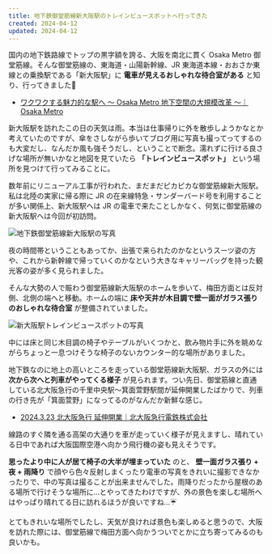 ```yaml
---
title: 地下鉄御堂筋線新大阪駅のトレインビュースポットへ行ってきた
created: 2024-04-12
updated: 2024-04-12
---
```


国内の地下鉄路線でトップの黒字額を誇る、大阪を南北に貫く Osaka Metro 御堂筋線。そんな御堂筋線の、東海道・山陽新幹線、JR 東海道本線・おおさか東線との乗換駅である「新大阪駅」に **電車が見えるおしゃれな待合室がある** と知り、行ってきました🚋

- [ワクワクする魅力的な駅へ ～ Osaka Metro 地下空間の大規模改革 ～｜Osaka Metro](https://subway.osakametro.co.jp/guide/page/station_renewal_shinosaka.php)

新大阪駅を訪れたこの日の天気は雨。本当は仕事帰りに外を散歩しようかなとか考えていたのですが、傘をさしながら歩いてブログ用に写真も撮ってってするのも大変だし、なんだか風も強そうだし、ということで断念。濡れずに行ける良さげな場所が無いかなと地図を見ていたら **「トレインビュースポット」** という場所を見つけて行ってみることに。

数年前にリニューアル工事が行われた、まだまだピカピカな御堂筋線新大阪駅。私は北陸の実家に帰る際に JR の在来線特急・サンダーバード号を利用することが多い関係上、新大阪駅へは JR の電車で来たことしかなく、何気に御堂筋線の新大阪駅へは今回が初訪問。

![地下鉄御堂筋線新大阪駅の写真](33302a62-0110-45bc-a5dd-d71ac02ecb00)

夜の時間帯ということもあってか、出張で来られたのかなというスーツ姿の方や、これから新幹線で帰っていくのかなという大きなキャリーバッグを持った観光客の姿が多く見られました。

そんな大勢の人で賑わう御堂筋線新大阪駅のホームを歩いて、梅田方面とは反対側、北側の端へと移動。ホームの端に **床や天井が木目調で壁一面がガラス張りのおしゃれな待合室** が整備されていました。

![新大阪駅トレインビュースポットの写真](d9f2f6fc-59f8-466a-be24-01be60f61200)

中には床と同じ木目調の椅子やテーブルがいくつかと、飲み物片手に外を眺めながらちょっと一息つけそうな椅子のないカウンター的な場所がありました。

地下鉄なのに地上の高いところを走っている御堂筋線新大阪駅、ガラスの外には **次から次へと列車がやってくる様子** が見られます。つい先日、御堂筋線と直通している北大阪急行の千里中央駅～箕面萱野駅間が延伸開業したばかりで、列車の行き先が「箕面萱野」になってるのがなんだか新鮮な感じ。

- [2024.3.23 北大阪急行 延伸開業｜北大阪急行電鉄株式会社](https://www.kita-kyu.co.jp/enshin/index2.html)

線路のすぐ隣を通る高架の大通りを車が走っていく様子が見えますし、晴れている日中であれば大阪国際空港へ向かう飛行機の姿も見えそうです。

**思ったより中に人が居て椅子の大半が埋まっていた** のと、 **壁一面ガラス張り + 夜 + 雨降り** で顔やら色々反射しまくったり電車の写真をきれいに撮影できなかったりで、中の写真は撮ることが出来ませんでした。雨降りだったから屋根のある場所で行けそうな場所に…とやってきたわけですが、外の景色を楽しむ場所へはやっぱり晴れてる日に訪れるほうが良いですね…☔️

とてもきれいな場所でしたし、天気が良ければ景色も楽しめると思うので、大阪を訪れた際には、御堂筋線で梅田方面へ向かうついでとかに立ち寄ってみるのも良いかも。

